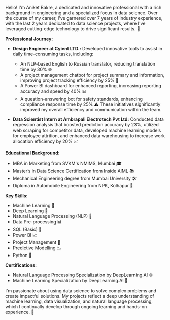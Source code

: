 Hello! I'm Aniket Bakre, a dedicated and innovative professional with a rich background in engineering and a specialized focus in data science. Over the course of my career, I've garnered over 7 years of industry experience, with the last 2 years dedicated to data science projects, where I've leveraged cutting-edge technology to drive significant results. 🚀

**Professional Journey:**

- **Design Engineer at Cyient LTD.:** 
Developed innovative tools to assist in daily time-consuming tasks, including:
  - An NLP-based English to Russian translator, reducing translation time by 30% 🌐
  - A project management chatbot for project summary and information, improving project tracking efficiency by 25% 💬
  - A Power BI dashboard for enhanced reporting, increasing reporting accuracy and speed by 40% 📊
  - A question-answering bot for safety standards, enhancing compliance response time by 25% ⚠️
  These initiatives significantly improved my overall efficiency and communication within the team.

- **Data Scientist Intern at Ambrapali Electrotech Pvt Ltd:** 
Conducted data regression analysis that boosted prediction accuracy by 23%, utilized web scraping for competitor data, developed machine learning models for employee attrition, and enhanced data warehousing to increase work allocation efficiency by 20% 📈

**Educational Background:**

- MBA in Marketing from SVKM's NMIMS, Mumbai 🎓
- Master’s in Data Science Certification from Inside AIML 📚
- Mechanical Engineering degree from Mumbai University 🛠️
- Diploma in Automobile Engineering from NPK, Kolhapur 🚗

**Key Skills:**

- Machine Learning 🤖
- Deep Learning 🧠
- Natural Language Processing (NLP) 📝
- Data Pre-processing 📊
- SQL (Basic) 📂
- Power BI 📈
- Project Management 📅
- Predictive Modelling 📉
- Python 🐍

**Certifications:**

- Natural Language Processing Specialization by DeepLearning.AI 🌐
- Machine Learning Specialization by DeepLearning.AI 🤖

I'm passionate about using data science to solve complex problems and create impactful solutions. My projects reflect a deep understanding of machine learning, data visualization, and natural language processing, which I continually develop through ongoing learning and hands-on experience. 🌟
